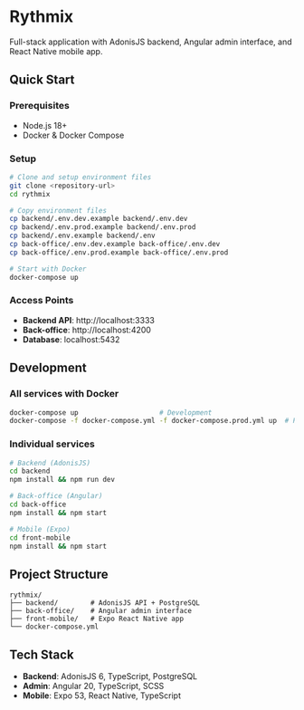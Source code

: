 # Rythmix

Full-stack application with AdonisJS backend, Angular admin interface, and React Native mobile app.

## Quick Start

### Prerequisites
- Node.js 18+
- Docker & Docker Compose

### Setup

```bash
# Clone and setup environment files
git clone <repository-url>
cd rythmix

# Copy environment files
cp backend/.env.dev.example backend/.env.dev
cp backend/.env.prod.example backend/.env.prod
cp backend/.env.example backend/.env
cp back-office/.env.dev.example back-office/.env.dev
cp back-office/.env.prod.example back-office/.env.prod

# Start with Docker
docker-compose up
```

### Access Points
- **Backend API**: http://localhost:3333
- **Back-office**: http://localhost:4200
- **Database**: localhost:5432

## Development

### All services with Docker
```bash
docker-compose up                    # Development
docker-compose -f docker-compose.yml -f docker-compose.prod.yml up  # Production
```

### Individual services
```bash
# Backend (AdonisJS)
cd backend
npm install && npm run dev

# Back-office (Angular)
cd back-office
npm install && npm start

# Mobile (Expo)
cd front-mobile
npm install && npm start
```

## Project Structure

```
rythmix/
├── backend/        # AdonisJS API + PostgreSQL
├── back-office/    # Angular admin interface
├── front-mobile/   # Expo React Native app
└── docker-compose.yml
```

## Tech Stack

- **Backend**: AdonisJS 6, TypeScript, PostgreSQL
- **Admin**: Angular 20, TypeScript, SCSS
- **Mobile**: Expo 53, React Native, TypeScript
